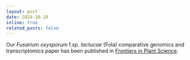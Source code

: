 ```yaml
---
layout: post
date: 2024-10-10
inline: true
related_posts: false
---
```


Our _Fusarium oxysporum_ f.sp. _lactucae_ (Fola) comparative genomics and transcriptomics paper has been published in [Frontiers in Plant Science](https://doi.org/10.3389/fpls.2024.1415534).